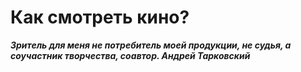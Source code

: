 # Как смотреть кино?

**_Зритель для меня не потребитель моей продукции, не судья, а соучастник творчества, соавтор. Андрей Тарковский_**
